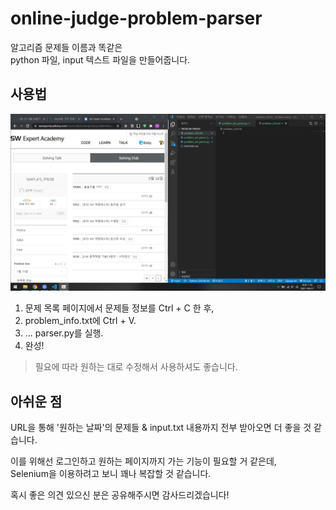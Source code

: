 # online-judge-problem-parser
알고리즘 문제들 이름과 똑같은  
python 파일, input 텍스트 파일을 만들어줍니다.



## 사용법

![](demo.gif)

1. 문제 목록 페이지에서 문제들 정보를 Ctrl + C 한 후, 
2. problem_info.txt에 Ctrl + V.
3. ... parser.py를 실행.
4. 완성!

> 필요에 따라 원하는 대로 수정해서 사용하셔도 좋습니다.



## 아쉬운 점

URL을 통해 '원하는 날짜'의 문제들 & input.txt 내용까지 전부 받아오면 더 좋을 것 같습니다.

이를 위해선 로그인하고 원하는 페이지까지 가는 기능이 필요할 거 같은데,  
Selenium을 이용하려고 보니 꽤나 복잡할 것 같습니다.

혹시 좋은 의견 있으신 분은 공유해주시면 감사드리겠습니다!